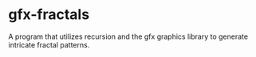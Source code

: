 # gfx-fractals

A program that utilizes recursion and the gfx graphics library to generate intricate fractal patterns.
